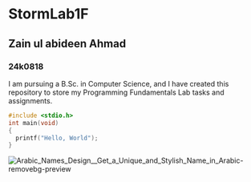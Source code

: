 # StormLab1F
## Zain ul abideen Ahmad
### 24k0818

I am pursuing a B.Sc. in Computer Science, and I have created this repository to store my Programming Fundamentals Lab tasks and assignments. 

```c
#include <stdio.h>
int main(void)
{
  printf("Hello, World");
}
```
![Arabic_Names_Design__Get_a_Unique_and_Stylish_Name_in_Arabic-removebg-preview](https://github.com/user-attachments/assets/efdcbff8-0c70-4f17-9731-e9b378aa213e)
